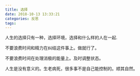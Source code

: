 ```yaml
---
title: 选择
date: 2018-10-13 13:33:21
categories: 反思
tags:
---
```


人生的选择只有一种，选择环境，选择和什么样的人在一起.

不要浪费时间和精力在纠结这件事上。做就行了。

不要浪费时间在处理消极的能量上。及时调整状态。

人生是没有意义的。生老病死，很多事不是自己能控制的。顺其自然。



